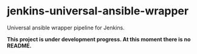 # jenkins-universal-ansible-wrapper
Universal ansible wrapper pipeline for Jenkins.


**This project is under development progress. At this moment there is no README.**
